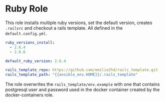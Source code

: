 # Ruby Role
This role installs multiple ruby versions, set the default version, creates `.railsrc` and checkout a rails template. All defined in the `default.config.yml`.
```yml
ruby_versions_install:
  - 2.6.4
  - 2.6.6

default_ruby_version: 2.6.4

rails_template_repo: https://github.com/emilio2hd/rails_template.git
rails_template_path: "{{ansible_env.HOME}}/.rails_template"
```

The role overwrites the `rails_template/env.example` with one that contains postgresql user and password used in the docker container created by the docker-containers role.